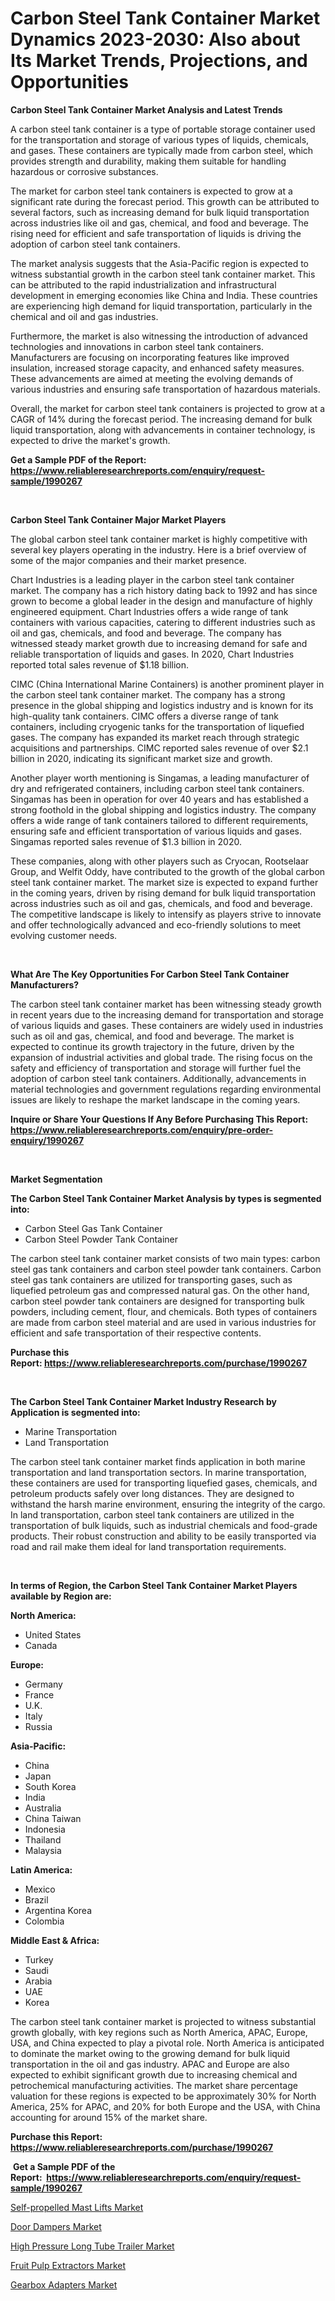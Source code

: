 <p><h1>Carbon Steel Tank Container Market Dynamics 2023-2030: Also about Its Market Trends, Projections, and Opportunities</h1></p><p><strong>Carbon Steel Tank Container Market Analysis and Latest Trends</strong></p>
<p><p>A carbon steel tank container is a type of portable storage container used for the transportation and storage of various types of liquids, chemicals, and gases. These containers are typically made from carbon steel, which provides strength and durability, making them suitable for handling hazardous or corrosive substances.</p><p>The market for carbon steel tank containers is expected to grow at a significant rate during the forecast period. This growth can be attributed to several factors, such as increasing demand for bulk liquid transportation across industries like oil and gas, chemical, and food and beverage. The rising need for efficient and safe transportation of liquids is driving the adoption of carbon steel tank containers.</p><p>The market analysis suggests that the Asia-Pacific region is expected to witness substantial growth in the carbon steel tank container market. This can be attributed to the rapid industrialization and infrastructural development in emerging economies like China and India. These countries are experiencing high demand for liquid transportation, particularly in the chemical and oil and gas industries.</p><p>Furthermore, the market is also witnessing the introduction of advanced technologies and innovations in carbon steel tank containers. Manufacturers are focusing on incorporating features like improved insulation, increased storage capacity, and enhanced safety measures. These advancements are aimed at meeting the evolving demands of various industries and ensuring safe transportation of hazardous materials.</p><p>Overall, the market for carbon steel tank containers is projected to grow at a CAGR of 14% during the forecast period. The increasing demand for bulk liquid transportation, along with advancements in container technology, is expected to drive the market's growth.</p></p>
<p><strong>Get a Sample PDF of the Report:&nbsp; <a href="https://www.reliableresearchreports.com/enquiry/request-sample/1990267">https://www.reliableresearchreports.com/enquiry/request-sample/1990267</a></strong></p>
<p>&nbsp;</p>
<p><strong>Carbon Steel Tank Container Major Market Players</strong></p>
<p><p>The global carbon steel tank container market is highly competitive with several key players operating in the industry. Here is a brief overview of some of the major companies and their market presence.</p><p>Chart Industries is a leading player in the carbon steel tank container market. The company has a rich history dating back to 1992 and has since grown to become a global leader in the design and manufacture of highly engineered equipment. Chart Industries offers a wide range of tank containers with various capacities, catering to different industries such as oil and gas, chemicals, and food and beverage. The company has witnessed steady market growth due to increasing demand for safe and reliable transportation of liquids and gases. In 2020, Chart Industries reported total sales revenue of $1.18 billion.</p><p>CIMC (China International Marine Containers) is another prominent player in the carbon steel tank container market. The company has a strong presence in the global shipping and logistics industry and is known for its high-quality tank containers. CIMC offers a diverse range of tank containers, including cryogenic tanks for the transportation of liquefied gases. The company has expanded its market reach through strategic acquisitions and partnerships. CIMC reported sales revenue of over $2.1 billion in 2020, indicating its significant market size and growth.</p><p>Another player worth mentioning is Singamas, a leading manufacturer of dry and refrigerated containers, including carbon steel tank containers. Singamas has been in operation for over 40 years and has established a strong foothold in the global shipping and logistics industry. The company offers a wide range of tank containers tailored to different requirements, ensuring safe and efficient transportation of various liquids and gases. Singamas reported sales revenue of $1.3 billion in 2020.</p><p>These companies, along with other players such as Cryocan, Rootselaar Group, and Welfit Oddy, have contributed to the growth of the global carbon steel tank container market. The market size is expected to expand further in the coming years, driven by rising demand for bulk liquid transportation across industries such as oil and gas, chemicals, and food and beverage. The competitive landscape is likely to intensify as players strive to innovate and offer technologically advanced and eco-friendly solutions to meet evolving customer needs.</p></p>
<p>&nbsp;</p>
<p><strong>What Are The Key Opportunities For Carbon Steel Tank Container Manufacturers?</strong></p>
<p><p>The carbon steel tank container market has been witnessing steady growth in recent years due to the increasing demand for transportation and storage of various liquids and gases. These containers are widely used in industries such as oil and gas, chemical, and food and beverage. The market is expected to continue its growth trajectory in the future, driven by the expansion of industrial activities and global trade. The rising focus on the safety and efficiency of transportation and storage will further fuel the adoption of carbon steel tank containers. Additionally, advancements in material technologies and government regulations regarding environmental issues are likely to reshape the market landscape in the coming years.</p></p>
<p><strong>Inquire or Share Your Questions If Any Before Purchasing This Report: <a href="https://www.reliableresearchreports.com/enquiry/pre-order-enquiry/1990267">https://www.reliableresearchreports.com/enquiry/pre-order-enquiry/1990267</a></strong></p>
<p>&nbsp;</p>
<p><strong>Market Segmentation</strong></p>
<p><strong>The Carbon Steel Tank Container Market Analysis by types is segmented into:</strong></p>
<p><ul><li>Carbon Steel Gas Tank Container</li><li>Carbon Steel Powder Tank Container</li></ul></p>
<p><p>The carbon steel tank container market consists of two main types: carbon steel gas tank containers and carbon steel powder tank containers. Carbon steel gas tank containers are utilized for transporting gases, such as liquefied petroleum gas and compressed natural gas. On the other hand, carbon steel powder tank containers are designed for transporting bulk powders, including cement, flour, and chemicals. Both types of containers are made from carbon steel material and are used in various industries for efficient and safe transportation of their respective contents.</p></p>
<p><strong>Purchase this Report:&nbsp;<a href="https://www.reliableresearchreports.com/purchase/1990267">https://www.reliableresearchreports.com/purchase/1990267</a></strong></p>
<p>&nbsp;</p>
<p><strong>The Carbon Steel Tank Container Market Industry Research by Application is segmented into:</strong></p>
<p><ul><li>Marine Transportation</li><li>Land Transportation</li></ul></p>
<p><p>The carbon steel tank container market finds application in both marine transportation and land transportation sectors. In marine transportation, these containers are used for transporting liquefied gases, chemicals, and petroleum products safely over long distances. They are designed to withstand the harsh marine environment, ensuring the integrity of the cargo. In land transportation, carbon steel tank containers are utilized in the transportation of bulk liquids, such as industrial chemicals and food-grade products. Their robust construction and ability to be easily transported via road and rail make them ideal for land transportation requirements.</p></p>
<p>&nbsp;</p>
<p><strong>In terms of Region, the Carbon Steel Tank Container Market Players available by Region are:</strong></p>
<p>
    <p> <strong> North America: </strong>
        <ul>
            <li>United States</li>
            <li>Canada</li>
        </ul>
        </p> 
    <p> <strong> Europe: </strong>
        <ul>
            <li>Germany</li>
            <li>France</li>
            <li>U.K.</li>
            <li>Italy</li>
            <li>Russia</li>
        </ul>
        </p> 
    <p> <strong> Asia-Pacific: </strong>
        <ul>
            <li>China</li>
            <li>Japan</li>
            <li>South Korea</li>
            <li>India</li>
            <li>Australia</li>
            <li>China Taiwan</li>
            <li>Indonesia</li>
            <li>Thailand</li>
            <li>Malaysia</li>
        </ul>
        </p> 
    <p> <strong> Latin America: </strong>
        <ul>
            <li>Mexico</li>
            <li>Brazil</li>
            <li>Argentina Korea</li>
            <li>Colombia</li>
        </ul>
        </p> 
    <p> <strong> Middle East & Africa: </strong>
        <ul>
            <li>Turkey</li>
            <li>Saudi</li>
            <li>Arabia</li>
            <li>UAE</li>
            <li>Korea</li>
        </ul>
    </p>
    </p>
<p><p>The carbon steel tank container market is projected to witness substantial growth globally, with key regions such as North America, APAC, Europe, USA, and China expected to play a pivotal role. North America is anticipated to dominate the market owing to the growing demand for bulk liquid transportation in the oil and gas industry. APAC and Europe are also expected to exhibit significant growth due to increasing chemical and petrochemical manufacturing activities. The market share percentage valuation for these regions is expected to be approximately 30% for North America, 25% for APAC, and 20% for both Europe and the USA, with China accounting for around 15% of the market share.</p></p>
<p><strong>Purchase this Report: <a href="https://www.reliableresearchreports.com/purchase/1990267">https://www.reliableresearchreports.com/purchase/1990267</a></strong></p>
<p>&nbsp;<strong>Get a Sample PDF of the Report:&nbsp;&nbsp;<a href="https://www.reliableresearchreports.com/enquiry/request-sample/1990267">https://www.reliableresearchreports.com/enquiry/request-sample/1990267</a></strong></p>
<p><strong></strong></p>
<p><p><a href="https://www.linkedin.com/pulse/self-propelled-mast-lifts-market-research-report-unlocks-oynee/">Self-propelled Mast Lifts Market</a></p><p><a href="https://medium.com/@christianhunter987/door-dampers-market-report-reveals-the-latest-trends-and-growth-opportunities-of-this-market-e87130aff0c4">Door Dampers Market</a></p><p><a href="https://github.com/prosalinda88/Market-Research-Report-List-1/blob/main/high-pressure-long-tube-trailer-market.md">High Pressure Long Tube Trailer Market</a></p><p><a href="https://www.linkedin.com/pulse/fruit-pulp-extractors-market-size-growth-forecast-from-2023-ikace/">Fruit Pulp Extractors Market</a></p><p><a href="https://medium.com/@queenlittle95/gearbox-adapters-market-research-report-its-history-and-forecast-2023-to-2030-5faaaf202820">Gearbox Adapters Market</a></p></p>